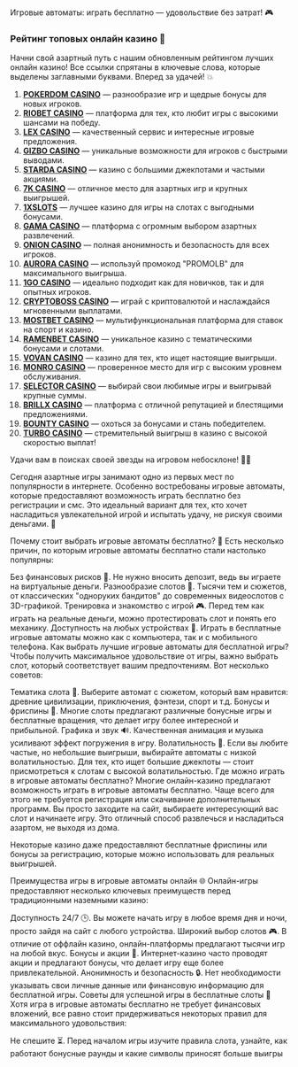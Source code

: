 Игровые автоматы: играть бесплатно — удовольствие без затрат! 🎮
### Рейтинг топовых онлайн казино 🎰

Начни свой азартный путь с нашим обновленным рейтингом лучших онлайн казино! Все ссылки спрятаны в ключевые слова, которые выделены заглавными буквами. Вперед за удачей! 💥

1. **[POKERDOM CASINO](https://brandplay.link/Bxg7SC7H)** — разнообразие игр и щедрые бонусы для новых игроков.
2. **[RIOBET CASINO](https://brandplay.link/dtx89f2L)** — платформа для тех, кто любит игры с высокими шансами на победу.
3. **[LEX CASINO](https://brandplay.link/2HFTmBc8)** — качественный сервис и интересные игровые предложения.
4. **[GIZBO CASINO](https://gizbo-tea02.com/c8e962e89)** — уникальные возможности для игроков с быстрыми выводами.
5. **[STARDA CASINO](https://brandplay.link/cpFQbWKn)** — казино с большими джекпотами и частыми акциями.
6. **[7K CASINO](https://brandplay.link/dd46bNgD)** — отличное место для азартных игр и крупных выигрышей.
7. **[1XSLOTS](https://brandplay.link/R4xfxqdm)** — лучшее казино для игры на слотах с выгодными бонусами.
8. **[GAMA CASINO](https://brandplay.link/zrZpLFTP)** — платформа с огромным выбором азартных развлечений.
9. **[ONION CASINO](https://obclk001-2d.top/click?offer_id=986&partner_id=10542&landing_id=1798&utm_medium=affiliate&sub_1=oncasino3)** — полная анонимность и безопасность для всех игроков.
10. **[AURORA CASINO](https://10trafic-stat2.com/click/668546566bcc6313411604c7/6766/15114/subaccount?promocode=PROMOLB)** — используй промокод "PROMOLB" для максимального выигрыша.
11. **[1GO CASINO](https://1go-ircp01.com/ce015f410)** — идеально подходит как для новичков, так и для опытных игроков.
12. **[CRYPTOBOSS CASINO](https://cryptobossc.online/d847bcfa9)** — играй с криптовалютой и наслаждайся мгновенными выплатами.
13. **[MOSTBET CASINO](https://ktbtis024ifqfn0mst.com/beQs)** — мультифункциональная платформа для ставок на спорт и казино.
14. **[RAMENBET CASINO](https://get.saltyram.com/ru/registration?apkpop=0&partner=p24970p3296034p5526)** — уникальное казино с тематическими бонусами и слотами.
15. **[VOVAN CASINO](https://vovan.site/d2375cf9b)** — казино для тех, кто ищет настоящие выигрыши.
16. **[MONRO CASINO](https://mnr-ircp01.com/c3ce72a2c)** — проверенное место для игр с высоким уровнем обслуживания.
17. **[SELECTOR CASINO](https://gosel.pl/SELVK)** — выбирай свои любимые игры и выигрывай крупные суммы.
18. **[BRILLX CASINO](https://brillx.pub/BRIVK)** — платформа с отличной репутацией и блестящими предложениями.
19. **[BOUNTY CASINO](https://bounty-casino.de/BOVK)** — охоться за бонусами и стань победителем.
20. **[TURBO CASINO](https://turbo-casino.pro/TURVK)** — стремительный выигрыш в казино с высокой скоростью выплат!

Удачи вам в поисках своей звезды на игровом небосклоне! 🌟🎲

Сегодня азартные игры занимают одно из первых мест по популярности в интернете. Особенно востребованы игровые автоматы, которые предоставляют возможность играть бесплатно без регистрации и смс. Это идеальный вариант для тех, кто хочет насладиться увлекательной игрой и испытать удачу, не рискуя своими деньгами. 🎰

Почему стоит выбрать игровые автоматы бесплатно? 🎲
Есть несколько причин, по которым игровые автоматы бесплатно стали настолько популярны:

Без финансовых рисков 💸. Не нужно вносить депозит, ведь вы играете на виртуальные деньги.
Разнообразие слотов 🎰. Тысячи тем и сюжетов, от классических "одноруких бандитов" до современных видеослотов с 3D-графикой.
Тренировка и знакомство с игрой 🎮. Перед тем как играть на реальные деньги, можно протестировать слот и понять его механику.
Доступность на любых устройствах 📱. Играть в бесплатные игровые автоматы можно как с компьютера, так и с мобильного телефона.
Как выбрать лучшие игровые автоматы для бесплатной игры?
Чтобы получить максимальное удовольствие от игры, важно выбрать слот, который соответствует вашим предпочтениям. Вот несколько советов:

Тематика слота 🎯. Выберите автомат с сюжетом, который вам нравится: древние цивилизации, приключения, фэнтези, спорт и т.д.
Бонусы и фриспины 🎁. Многие слоты предлагают различные бонусные игры и бесплатные вращения, что делает игру более интересной и прибыльной.
Графика и звук 🔊. Качественная анимация и музыка усиливают эффект погружения в игру.
Волатильность 🎰. Если вы любите частые, но небольшие выигрыши, выбирайте автоматы с низкой волатильностью. Для тех, кто ищет большие джекпоты — стоит присмотреться к слотам с высокой волатильностью.
Где можно играть в игровые автоматы бесплатно?
Многие онлайн-казино предлагают возможность играть в игровые автоматы бесплатно. Чаще всего для этого не требуется регистрация или скачивание дополнительных программ. Вы просто заходите на сайт, выбираете интересующий вас слот и начинаете игру. Это отличный способ развлечься и насладиться азартом, не выходя из дома.

Некоторые казино даже предоставляют бесплатные фриспины или бонусы за регистрацию, которые можно использовать для реальных выигрышей.

Преимущества игры в игровые автоматы онлайн 🌐
Онлайн-игры предоставляют несколько ключевых преимуществ перед традиционными наземными казино:

Доступность 24/7 🕒. Вы можете начать игру в любое время дня и ночи, просто зайдя на сайт с любого устройства.
Широкий выбор слотов 🎮. В отличие от оффлайн казино, онлайн-платформы предлагают тысячи игр на любой вкус.
Бонусы и акции 🎁. Интернет-казино часто проводят акции и предлагают бонусы, что делает игру еще более привлекательной.
Анонимность и безопасность 🔒. Нет необходимости указывать свои личные данные или финансовую информацию для бесплатной игры.
Советы для успешной игры в бесплатные слоты 🎰
Хотя игра в игровые автоматы бесплатно не требует финансовых вложений, все равно стоит придерживаться некоторых правил для максимального удовольствия:

Не спешите ⏳. Перед началом игры изучите правила слота, узнайте, как работают бонусные раунды и какие символы приносят больше выигры
